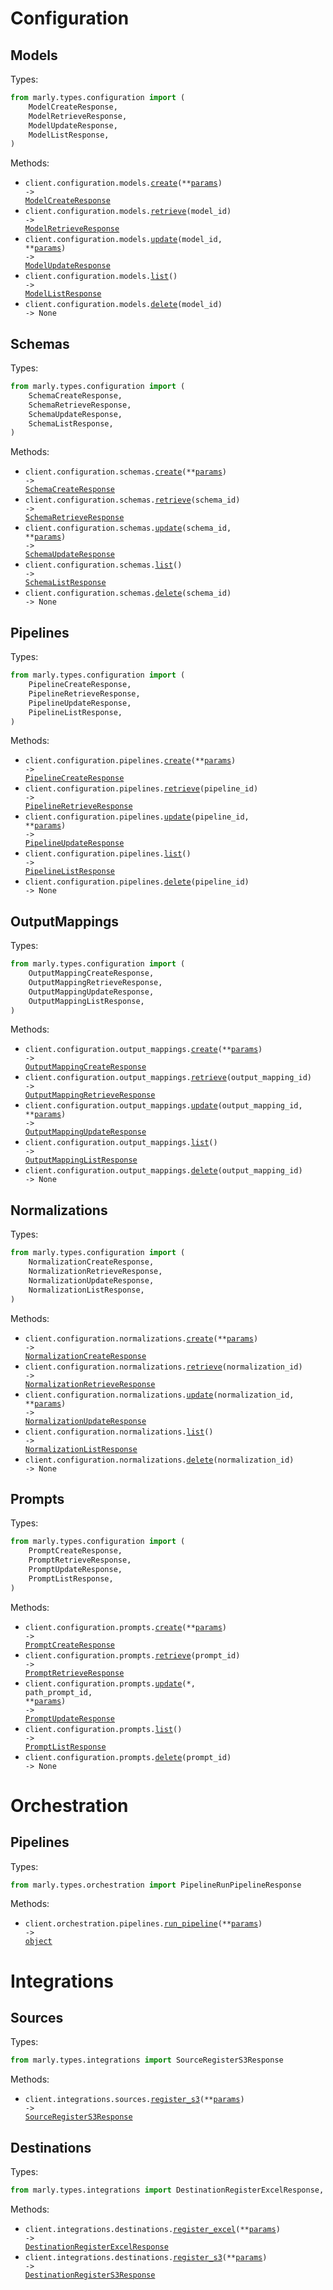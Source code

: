 # Configuration

## Models

Types:

```python
from marly.types.configuration import (
    ModelCreateResponse,
    ModelRetrieveResponse,
    ModelUpdateResponse,
    ModelListResponse,
)
```

Methods:

- <code title="post /configuration/models/models">client.configuration.models.<a href="./src/marly/resources/configuration/models.py">create</a>(\*\*<a href="src/marly/types/configuration/model_create_params.py">params</a>) -> <a href="./src/marly/types/configuration/model_create_response.py">ModelCreateResponse</a></code>
- <code title="get /configuration/models/models/{model_id}">client.configuration.models.<a href="./src/marly/resources/configuration/models.py">retrieve</a>(model_id) -> <a href="./src/marly/types/configuration/model_retrieve_response.py">ModelRetrieveResponse</a></code>
- <code title="put /configuration/models/models/{model_id}">client.configuration.models.<a href="./src/marly/resources/configuration/models.py">update</a>(model_id, \*\*<a href="src/marly/types/configuration/model_update_params.py">params</a>) -> <a href="./src/marly/types/configuration/model_update_response.py">ModelUpdateResponse</a></code>
- <code title="get /configuration/models/models">client.configuration.models.<a href="./src/marly/resources/configuration/models.py">list</a>() -> <a href="./src/marly/types/configuration/model_list_response.py">ModelListResponse</a></code>
- <code title="delete /configuration/models/models/{model_id}">client.configuration.models.<a href="./src/marly/resources/configuration/models.py">delete</a>(model_id) -> None</code>

## Schemas

Types:

```python
from marly.types.configuration import (
    SchemaCreateResponse,
    SchemaRetrieveResponse,
    SchemaUpdateResponse,
    SchemaListResponse,
)
```

Methods:

- <code title="post /configuration/schemas/schemas">client.configuration.schemas.<a href="./src/marly/resources/configuration/schemas.py">create</a>(\*\*<a href="src/marly/types/configuration/schema_create_params.py">params</a>) -> <a href="./src/marly/types/configuration/schema_create_response.py">SchemaCreateResponse</a></code>
- <code title="get /configuration/schemas/schemas/{schema_id}">client.configuration.schemas.<a href="./src/marly/resources/configuration/schemas.py">retrieve</a>(schema_id) -> <a href="./src/marly/types/configuration/schema_retrieve_response.py">SchemaRetrieveResponse</a></code>
- <code title="put /configuration/schemas/schemas/{schema_id}">client.configuration.schemas.<a href="./src/marly/resources/configuration/schemas.py">update</a>(schema_id, \*\*<a href="src/marly/types/configuration/schema_update_params.py">params</a>) -> <a href="./src/marly/types/configuration/schema_update_response.py">SchemaUpdateResponse</a></code>
- <code title="get /configuration/schemas/schemas">client.configuration.schemas.<a href="./src/marly/resources/configuration/schemas.py">list</a>() -> <a href="./src/marly/types/configuration/schema_list_response.py">SchemaListResponse</a></code>
- <code title="delete /configuration/schemas/schemas/{schema_id}">client.configuration.schemas.<a href="./src/marly/resources/configuration/schemas.py">delete</a>(schema_id) -> None</code>

## Pipelines

Types:

```python
from marly.types.configuration import (
    PipelineCreateResponse,
    PipelineRetrieveResponse,
    PipelineUpdateResponse,
    PipelineListResponse,
)
```

Methods:

- <code title="post /configuration/pipelines/pipelines">client.configuration.pipelines.<a href="./src/marly/resources/configuration/pipelines.py">create</a>(\*\*<a href="src/marly/types/configuration/pipeline_create_params.py">params</a>) -> <a href="./src/marly/types/configuration/pipeline_create_response.py">PipelineCreateResponse</a></code>
- <code title="get /configuration/pipelines/pipelines/{pipeline_id}">client.configuration.pipelines.<a href="./src/marly/resources/configuration/pipelines.py">retrieve</a>(pipeline_id) -> <a href="./src/marly/types/configuration/pipeline_retrieve_response.py">PipelineRetrieveResponse</a></code>
- <code title="put /configuration/pipelines/pipelines/{pipeline_id}">client.configuration.pipelines.<a href="./src/marly/resources/configuration/pipelines.py">update</a>(pipeline_id, \*\*<a href="src/marly/types/configuration/pipeline_update_params.py">params</a>) -> <a href="./src/marly/types/configuration/pipeline_update_response.py">PipelineUpdateResponse</a></code>
- <code title="get /configuration/pipelines/pipelines">client.configuration.pipelines.<a href="./src/marly/resources/configuration/pipelines.py">list</a>() -> <a href="./src/marly/types/configuration/pipeline_list_response.py">PipelineListResponse</a></code>
- <code title="delete /configuration/pipelines/pipelines/{pipeline_id}">client.configuration.pipelines.<a href="./src/marly/resources/configuration/pipelines.py">delete</a>(pipeline_id) -> None</code>

## OutputMappings

Types:

```python
from marly.types.configuration import (
    OutputMappingCreateResponse,
    OutputMappingRetrieveResponse,
    OutputMappingUpdateResponse,
    OutputMappingListResponse,
)
```

Methods:

- <code title="post /configuration/output-mappings/output-mappings">client.configuration.output_mappings.<a href="./src/marly/resources/configuration/output_mappings.py">create</a>(\*\*<a href="src/marly/types/configuration/output_mapping_create_params.py">params</a>) -> <a href="./src/marly/types/configuration/output_mapping_create_response.py">OutputMappingCreateResponse</a></code>
- <code title="get /configuration/output-mappings/output-mappings/{output_mapping_id}">client.configuration.output_mappings.<a href="./src/marly/resources/configuration/output_mappings.py">retrieve</a>(output_mapping_id) -> <a href="./src/marly/types/configuration/output_mapping_retrieve_response.py">OutputMappingRetrieveResponse</a></code>
- <code title="put /configuration/output-mappings/output-mappings/{output_mapping_id}">client.configuration.output_mappings.<a href="./src/marly/resources/configuration/output_mappings.py">update</a>(output_mapping_id, \*\*<a href="src/marly/types/configuration/output_mapping_update_params.py">params</a>) -> <a href="./src/marly/types/configuration/output_mapping_update_response.py">OutputMappingUpdateResponse</a></code>
- <code title="get /configuration/output-mappings/output-mappings">client.configuration.output_mappings.<a href="./src/marly/resources/configuration/output_mappings.py">list</a>() -> <a href="./src/marly/types/configuration/output_mapping_list_response.py">OutputMappingListResponse</a></code>
- <code title="delete /configuration/output-mappings/output-mappings/{output_mapping_id}">client.configuration.output_mappings.<a href="./src/marly/resources/configuration/output_mappings.py">delete</a>(output_mapping_id) -> None</code>

## Normalizations

Types:

```python
from marly.types.configuration import (
    NormalizationCreateResponse,
    NormalizationRetrieveResponse,
    NormalizationUpdateResponse,
    NormalizationListResponse,
)
```

Methods:

- <code title="post /configuration/normalizations/normalizations">client.configuration.normalizations.<a href="./src/marly/resources/configuration/normalizations.py">create</a>(\*\*<a href="src/marly/types/configuration/normalization_create_params.py">params</a>) -> <a href="./src/marly/types/configuration/normalization_create_response.py">NormalizationCreateResponse</a></code>
- <code title="get /configuration/normalizations/normalizations/{normalization_id}">client.configuration.normalizations.<a href="./src/marly/resources/configuration/normalizations.py">retrieve</a>(normalization_id) -> <a href="./src/marly/types/configuration/normalization_retrieve_response.py">NormalizationRetrieveResponse</a></code>
- <code title="put /configuration/normalizations/normalizations/{normalization_id}">client.configuration.normalizations.<a href="./src/marly/resources/configuration/normalizations.py">update</a>(normalization_id, \*\*<a href="src/marly/types/configuration/normalization_update_params.py">params</a>) -> <a href="./src/marly/types/configuration/normalization_update_response.py">NormalizationUpdateResponse</a></code>
- <code title="get /configuration/normalizations/normalizations">client.configuration.normalizations.<a href="./src/marly/resources/configuration/normalizations.py">list</a>() -> <a href="./src/marly/types/configuration/normalization_list_response.py">NormalizationListResponse</a></code>
- <code title="delete /configuration/normalizations/normalizations/{normalization_id}">client.configuration.normalizations.<a href="./src/marly/resources/configuration/normalizations.py">delete</a>(normalization_id) -> None</code>

## Prompts

Types:

```python
from marly.types.configuration import (
    PromptCreateResponse,
    PromptRetrieveResponse,
    PromptUpdateResponse,
    PromptListResponse,
)
```

Methods:

- <code title="post /configuration/prompts/prompts">client.configuration.prompts.<a href="./src/marly/resources/configuration/prompts.py">create</a>(\*\*<a href="src/marly/types/configuration/prompt_create_params.py">params</a>) -> <a href="./src/marly/types/configuration/prompt_create_response.py">PromptCreateResponse</a></code>
- <code title="get /configuration/prompts/prompts/{prompt_id}">client.configuration.prompts.<a href="./src/marly/resources/configuration/prompts.py">retrieve</a>(prompt_id) -> <a href="./src/marly/types/configuration/prompt_retrieve_response.py">PromptRetrieveResponse</a></code>
- <code title="put /configuration/prompts/prompts/{prompt_id}">client.configuration.prompts.<a href="./src/marly/resources/configuration/prompts.py">update</a>(\*, path_prompt_id, \*\*<a href="src/marly/types/configuration/prompt_update_params.py">params</a>) -> <a href="./src/marly/types/configuration/prompt_update_response.py">PromptUpdateResponse</a></code>
- <code title="get /configuration/prompts/prompts">client.configuration.prompts.<a href="./src/marly/resources/configuration/prompts.py">list</a>() -> <a href="./src/marly/types/configuration/prompt_list_response.py">PromptListResponse</a></code>
- <code title="delete /configuration/prompts/prompts/{prompt_id}">client.configuration.prompts.<a href="./src/marly/resources/configuration/prompts.py">delete</a>(prompt_id) -> None</code>

# Orchestration

## Pipelines

Types:

```python
from marly.types.orchestration import PipelineRunPipelineResponse
```

Methods:

- <code title="post /orchestration/pipelines/run-pipeline">client.orchestration.pipelines.<a href="./src/marly/resources/orchestration/pipelines.py">run_pipeline</a>(\*\*<a href="src/marly/types/orchestration/pipeline_run_pipeline_params.py">params</a>) -> <a href="./src/marly/types/orchestration/pipeline_run_pipeline_response.py">object</a></code>

# Integrations

## Sources

Types:

```python
from marly.types.integrations import SourceRegisterS3Response
```

Methods:

- <code title="post /integrations/sources/register-s3">client.integrations.sources.<a href="./src/marly/resources/integrations/sources.py">register_s3</a>(\*\*<a href="src/marly/types/integrations/source_register_s3_params.py">params</a>) -> <a href="./src/marly/types/integrations/source_register_s3_response.py">SourceRegisterS3Response</a></code>

## Destinations

Types:

```python
from marly.types.integrations import DestinationRegisterExcelResponse, DestinationRegisterS3Response
```

Methods:

- <code title="post /integrations/destinations/register_excel">client.integrations.destinations.<a href="./src/marly/resources/integrations/destinations.py">register_excel</a>(\*\*<a href="src/marly/types/integrations/destination_register_excel_params.py">params</a>) -> <a href="./src/marly/types/integrations/destination_register_excel_response.py">DestinationRegisterExcelResponse</a></code>
- <code title="post /integrations/destinations/register_s3">client.integrations.destinations.<a href="./src/marly/resources/integrations/destinations.py">register_s3</a>(\*\*<a href="src/marly/types/integrations/destination_register_s3_params.py">params</a>) -> <a href="./src/marly/types/integrations/destination_register_s3_response.py">DestinationRegisterS3Response</a></code>
